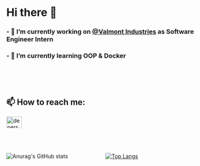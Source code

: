 # Hi there 👋


### - 🔭 I’m currently working on <a href="https://www.valmont.com/">@Valmont Industries</a> as Software Engineer Intern
### - 🌱 I’m currently learning OOP & Docker 

<br/>
<br/>
<br/>



## 📫 How to reach me:

<a href="https://www.linkedin.com/in/denerson-silva-b55aa1127/" target="_blank">
<img align="center" alt="denerson-linkedin" height="30" width="40" src="https://cdn.jsdelivr.net/npm/simple-icons@3.0.1/icons/linkedin.svg" style="max-width:100%;"></a>

<br/>
<br/>
<br/>
<br/>

![Anurag's GitHub stats](https://github-readme-stats.vercel.app/api?username=ddenerson&show_icons=true&theme=highcontrast)
&nbsp;&nbsp;&nbsp;&nbsp;&nbsp;&nbsp;&nbsp;&nbsp;&nbsp;&nbsp;&nbsp;&nbsp;&nbsp;&nbsp;&nbsp;&nbsp;&nbsp;&nbsp;&nbsp;&nbsp;&nbsp;&nbsp;&nbsp;&nbsp;[![Top Langs](https://github-readme-stats.vercel.app/api/top-langs/?username=ddenerson&langs_count=10)](https://github.com/anuraghazra/github-readme-stats)











<!--
**ddenerson/ddenerson** is a ✨ _special_ ✨ repository because its `README.md` (this file) appears on your GitHub profile.


